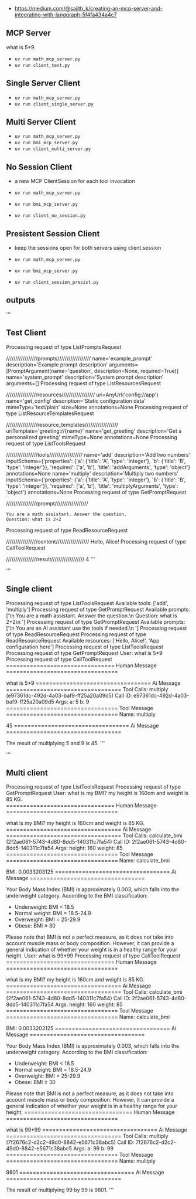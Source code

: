 * https://medium.com/@sajith_k/creating-an-mcp-server-and-integrating-with-langgraph-5f4fa434a4c7


## MCP Server
what is 5*9
* `uv run math_mcp_server.py`
* `uv run client_test.py`

## Single Server Client
* `uv run math_mcp_server.py`
* `uv run client_single_server.py`


## Multi Server Client
* `uv run math_mcp_server.py`
* `uv run bmi_mcp_server.py`
* `uv run client_multi_server.py`


## No Session Client
* a new MCP ClientSession for each tool invocation

* `uv run math_mcp_server.py`
* `uv run bmi_mcp_server.py`
* `uv run client_no_session.py`

## Presistent Session Client
* keep the sessions open for both servers using client.session

* `uv run math_mcp_server.py`
* `uv run bmi_mcp_server.py`
* `uv run client_session_presist.py`


## outputs

'''
## Test Client
Processing request of type ListPromptsRequest

/////////////////prompts//////////////////
name='example_prompt' description='Example prompt description' arguments=[PromptArgument(name='question', description=None, required=True)]
name='system_prompt' description='System prompt description' arguments=[]
Processing request of type ListResourcesRequest

/////////////////resources//////////////////
uri=AnyUrl('config://app') name='get_config' description='Static configuration data' mimeType='text/plain' size=None annotations=None
Processing request of type ListResourceTemplatesRequest

/////////////////resource_templates//////////////////
uriTemplate='greeting://{name}' name='get_greeting' description='Get a personalized greeting' mimeType=None annotations=None
Processing request of type ListToolsRequest

/////////////////tools//////////////////
name='add' description='Add two numbers' inputSchema={'properties': {'a': {'title': 'A', 'type': 'integer'}, 'b': {'title': 'B', 'type': 'integer'}}, 'required': ['a', 'b'], 'title': 'addArguments', 'type': 'object'} annotations=None
name='multiply' description='Multiply two numbers' inputSchema={'properties': {'a': {'title': 'A', 'type': 'integer'}, 'b': {'title': 'B', 'type': 'integer'}}, 'required': ['a', 'b'], 'title': 'multiplyArguments', 'type': 'object'} annotations=None
Processing request of type GetPromptRequest

/////////////////prompt//////////////////

    You are a math assistant. Answer the question.
    Question: what is 2+2
    
Processing request of type ReadResourceRequest

/////////////////content//////////////////
Hello, Alice!
Processing request of type CallToolRequest

/////////////////result//////////////////
4
'''


'''
## Single client
Processing request of type ListToolsRequest
Available tools: ['add', 'multiply']
Processing request of type GetPromptRequest
Available prompts: ['\n    You are a math assistant. Answer the question.\n    Question: what is 2+2\n    ']
Processing request of type GetPromptRequest
Available prompts: ['\n    You are an AI assistant use the tools if needed.\n    ']
Processing request of type ReadResourceRequest
Processing request of type ReadResourceRequest
Available resources: ['Hello, Alice!', 'App configuration here']
Processing request of type ListToolsRequest
Processing request of type GetPromptRequest
User: what is 5*9
Processing request of type CallToolRequest
================================ Human Message =================================

what is 5*9
================================== Ai Message ==================================
Tool Calls:
  multiply (e97361dc-492d-4a03-baf9-ff25a20a09d5)
 Call ID: e97361dc-492d-4a03-baf9-ff25a20a09d5
  Args:
    a: 5
    b: 9
================================= Tool Message =================================
Name: multiply

45
================================== Ai Message ==================================

The result of multiplying 5 and 9 is 45.
'''


'''
## Multi client
Processing request of type ListToolsRequest
Processing request of type GetPromptRequest
User: what is my BMI? my height is 160cm and weight is 85 KG.               
================================ Human Message =================================

what is my BMI? my height is 160cm and weight is 85 KG.
================================== Ai Message ==================================
Tool Calls:
  calculate_bmi (2f2ae061-5743-4d80-8dd5-140311c7fa54)
 Call ID: 2f2ae061-5743-4d80-8dd5-140311c7fa54
  Args:
    height: 160
    weight: 85
================================= Tool Message =================================
Name: calculate_bmi

BMI: 0.0033203125
================================== Ai Message ==================================

Your Body Mass Index (BMI) is approximately 0.003, which falls into the underweight category. According to the BMI classification:

* Underweight: BMI < 18.5
* Normal weight: BMI = 18.5-24.9
* Overweight: BMI = 25-29.9
* Obese: BMI ≥ 30

Please note that BMI is not a perfect measure, as it does not take into account muscle mass or body composition. However, it can provide a general indication of whether your weight is in a healthy range for your height.
User: what is 99*99
Processing request of type CallToolRequest
================================ Human Message =================================

what is my BMI? my height is 160cm and weight is 85 KG.
================================== Ai Message ==================================
Tool Calls:
  calculate_bmi (2f2ae061-5743-4d80-8dd5-140311c7fa54)
 Call ID: 2f2ae061-5743-4d80-8dd5-140311c7fa54
  Args:
    height: 160
    weight: 85
================================= Tool Message =================================
Name: calculate_bmi

BMI: 0.0033203125
================================== Ai Message ==================================

Your Body Mass Index (BMI) is approximately 0.003, which falls into the underweight category. According to the BMI classification:

* Underweight: BMI < 18.5
* Normal weight: BMI = 18.5-24.9
* Overweight: BMI = 25-29.9
* Obese: BMI ≥ 30

Please note that BMI is not a perfect measure, as it does not take into account muscle mass or body composition. However, it can provide a general indication of whether your weight is in a healthy range for your height.
================================ Human Message =================================

what is 99*99
================================== Ai Message ==================================
Tool Calls:
  multiply (7f2676c2-d2c2-49d0-8842-e5671c38abc5)
 Call ID: 7f2676c2-d2c2-49d0-8842-e5671c38abc5
  Args:
    a: 99
    b: 99
================================= Tool Message =================================
Name: multiply

9801
================================== Ai Message ==================================

The result of multiplying 99 by 99 is 9801.
'''
